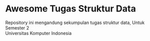 # Awesome Tugas Struktur Data
Repository ini mengandung sekumpulan tugas struktur data, Untuk Semester 2<br>
Universitas Komputer Indonesia